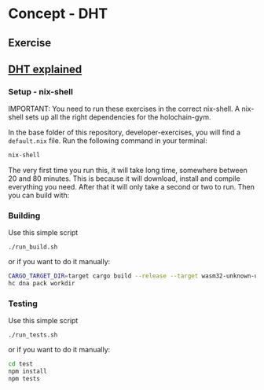 # Concept - DHT


## Exercise

[DHT explained](https://holochain-gym.github.io/developers/concepts/dht/)
---

### Setup - nix-shell
IMPORTANT: You need to run these exercises in the correct nix-shell.
A nix-shell sets up all the right dependencies for the holochain-gym.

In the base folder of this repository, developer-exercises, you will find
a `default.nix` file. Run the following command in your terminal:

```bash
nix-shell
```
The very first time you run this, it will take long time, somewhere between 20 and 80 minutes.
This is because it will download, install and compile everything you need. After that it will only take a second or two to run.
Then you can build with:

### Building

Use this simple script
```
./run_build.sh
```
or if you want to do it manually:

```bash
CARGO_TARGET_DIR=target cargo build --release --target wasm32-unknown-unknown
hc dna pack workdir
```

### Testing

Use this simple script
```
./run_tests.sh
```
or if you want to do it manually:

```bash
cd test
npm install
npm tests
```